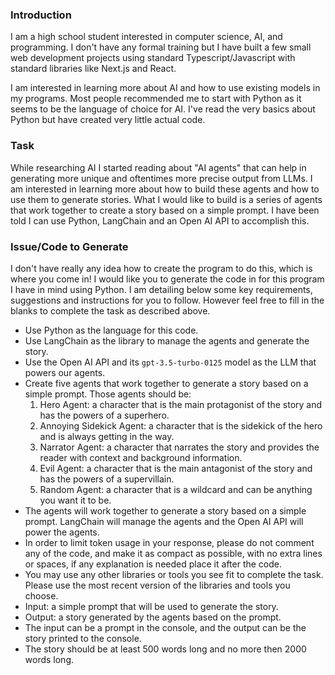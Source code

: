### Introduction

I am a high school student interested in computer science, AI, and programming.  I don't have any formal training but I have built a few small web development projects using standard Typescript/Javascript with standard libraries like Next.js and React.

I am interested in learning more about AI and how to use existing models in my programs. Most people recommended me to start with Python as it seems to be the language of choice for AI.  I've read the very basics about Python but have created very little actual code.

### Task

While researching AI I started reading about "AI agents" that can help in generating more unique and oftentimes more precise output from LLMs. I am interested in learning more about how to build these agents and how to use them to generate stories. What I would like to build is a series of agents that work together to create a story based on a simple prompt. I have been told I can use Python, LangChain and an Open AI API to accomplish this.

### Issue/Code to Generate

I don't have really any idea how to create the program to do this, which is where you come in!  I would like you to generate the code in for this program I have in mind using Python. I am detailing below some key requirements, suggestions and instructions for you to follow. However feel free to fill in the blanks to complete the task as described above.

* Use Python as the language for this code.
* Use LangChain as the library to manage the agents and generate the story.
* Use the Open AI API and its `gpt-3.5-turbo-0125` model as the LLM that powers our agents.
* Create five agents that work together to generate a story based on a simple prompt. Those agents should be:
  1. Hero Agent: a character that is the main protagonist of the story and has the powers of a superhero.
  2. Annoying Sidekick Agent: a character that is the sidekick of the hero and is always getting in the way.
  3. Narrator Agent: a character that narrates the story and provides the reader with context and background information.
  4. Evil Agent: a character that is the main antagonist of the story and has the powers of a supervillain.
  5. Random Agent: a character that is a wildcard and can be anything you want it to be.
* The agents will work together to generate a story based on a simple prompt. LangChain will manage the agents and the Open AI API will power the agents.
* In order to limit token usage in your response, please do not comment any of the code, and make it as compact as possible, with no extra lines or spaces, if any explanation is needed place it after the code.
* You may use any other libraries or tools you see fit to complete the task. Please use the most recent version of the libraries and tools you choose.
* Input: a simple prompt that will be used to generate the story.
* Output: a story generated by the agents based on the prompt.
* The input can be a prompt in the console, and the output can be the story printed to the console.
* The story should be at least 500 words long and no more then 2000 words long.

